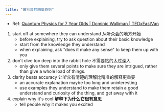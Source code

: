 ```yaml
---
title: "做科普的四条原则"
---
```

-   Ref: [Quantum Physics for 7 Year Olds | Dominic Walliman | TEDxEastVan](https://www.youtube.com/watch?v=ARWBdfWpDyc)
1. start off at somewhere they can understand 从听众会的地方开始
    - before explaining, try to ask question about their basic knowledge
    - start from the knowledge they understand
    - when explaining, ask "does it make any sense" to keep them up with you
2. don't dive too deep into the rabbit hole 不需要钻的太过深入
    -   only give them several points to make sure they are intrigued, rather than give a whole load of things.
3. clarity beats accuracy 让听众有清楚的理解比精准的解释更重要
    -   an accurate explanation maybe too long and uninteresting
    -   use examples they understand to make them retain a good understand and curiosity of the thing, and get away with it
4. explain why it's cool **解释下为什么它很有意思**
    -   tell people why it makes you excited
